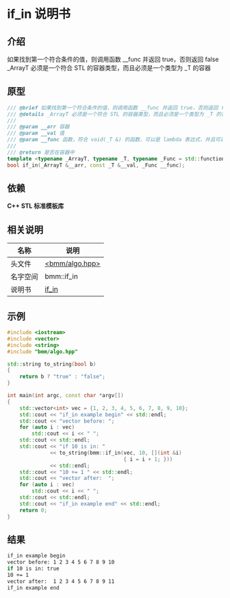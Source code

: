 # if_in 说明书

## 介绍

如果找到第一个符合条件的值，则调用函数 __func 并返回 true，否则返回 false  
_ArrayT 必须是一个符合 STL 的容器类型，而且必须是一个类型为 _T 的容器

## 原型

```c++
/// @brief 如果找到第一个符合条件的值，则调用函数 __func 并返回 true，否则返回 false
/// @details _ArrayT 必须是一个符合 STL 的容器类型，而且必须是一个类型为 _T 的容器
///
/// @param __arr 容器
/// @param __val 值
/// @param __func 函数，符合 void(_T &) 的函数，可以是 lambda 表达式，并且可以更改容器中的值
///
/// @return 是否在容器中
template <typename _ArrayT, typename _T, typename _Func = std::function<void(_T &)>>
bool if_in(_ArrayT &__arr, const _T &__val, _Func __func);
```

## 依赖

**C++ STL 标准模板库**

## 相关说明

名称|说明
--|--
头文件|[<bmm/algo.hpp>](/bmm/algo.hpp)
名字空间|bmm::if_in
说明书|[if_in](/doc/manual/if_in.md)

## 示例

```c++
#include <iostream>
#include <vector>
#include <string>
#include "bmm/algo.hpp"

std::string to_string(bool b)
{
    return b ? "true" : "false";
}

int main(int argc, const char *argv[])
{
    std::vector<int> vec = {1, 2, 3, 4, 5, 6, 7, 8, 9, 10};
    std::cout << "if_in example begin" << std::endl;
    std::cout << "vector before: ";
    for (auto i : vec)
        std::cout << i << " ";
    std::cout << std::endl;
    std::cout << "if 10 is in: "
              << to_string(bmm::if_in(vec, 10, [](int &i)
                                      { i = i + 1; }))
              << std::endl;
    std::cout << "10 += 1 " << std::endl;
    std::cout << "vector after:  ";
    for (auto i : vec)
        std::cout << i << " ";
    std::cout << std::endl;
    std::cout << "if_in example end" << std::endl;
    return 0;
}
```

## 结果

```bash
if_in example begin
vector before: 1 2 3 4 5 6 7 8 9 10 
if 10 is in: true
10 += 1 
vector after:  1 2 3 4 5 6 7 8 9 11 
if_in example end
```
